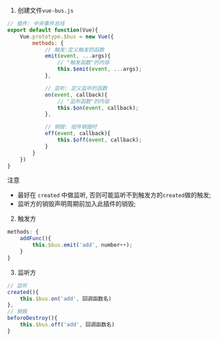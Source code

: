 1. 创建文件`vue-bus.js`
```js
// 插件: 中央事件总线
export default function(Vue){
    Vue.prototype.$bus = new Vue({
        methods: {
            // 触发:定义触发的函数
            emit(event, ...args){
                // "触发函数"的内容
                this.$emit(event, ...args);
            },

            // 监听: 定义监听的函数
            on(event, callback){
                // "监听函数"的内容
                this.$on(event, callback);
            },

            // 销毁: 组件销毁时
            off(event, callback){
                this.$off(event, callback);
            }
        }
    })
}
```
注意
* 最好在 `created` 中做监听, 否则可能监听不到触发方的`created`做的触发;
* 监听方的销毁声明周期前加入此插件的销毁;

2. 触发方
```js
methods: {
    addFunc(){
        this.$bus.emit('add', number++);
    }
}
```

3. 监听方
```js
// 监听
created(){
    this.$bus.on('add', 回调函数名)
},
// 销毁
beforeDestroy(){
    this.$bus.off('add', 回调函数名)
}
```
